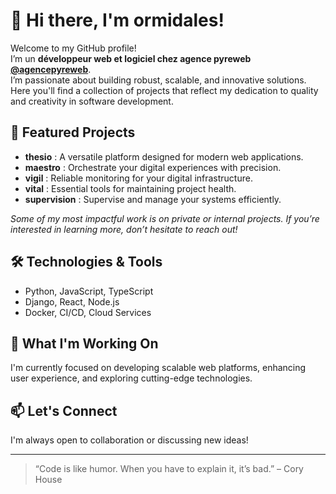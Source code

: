 # 👋 Hi there, I'm ormidales!

Welcome to my GitHub profile!  
I’m un **développeur web et logiciel chez agence pyreweb [@agencepyreweb](https://github.com/agencepyreweb)**.  
I’m passionate about building robust, scalable, and innovative solutions. Here you'll find a collection of projects that reflect my dedication to quality and creativity in software development.

## 🚀 Featured Projects

- **thesio** : A versatile platform designed for modern web applications.  
- **maestro** : Orchestrate your digital experiences with precision.  
- **vigil** : Reliable monitoring for your digital infrastructure.  
- **vital** : Essential tools for maintaining project health.  
- **supervision** : Supervise and manage your systems efficiently.

*Some of my most impactful work is on private or internal projects. If you’re interested in learning more, don’t hesitate to reach out!*

## 🛠️ Technologies & Tools

- Python, JavaScript, TypeScript
- Django, React, Node.js
- Docker, CI/CD, Cloud Services

## 🌱 What I'm Working On

I'm currently focused on developing scalable web platforms, enhancing user experience, and exploring cutting-edge technologies.

## 📫 Let's Connect

I'm always open to collaboration or discussing new ideas!  
<!-- Add your preferred contact methods or social links here -->

---

> “Code is like humor. When you have to explain it, it’s bad.” – Cory House